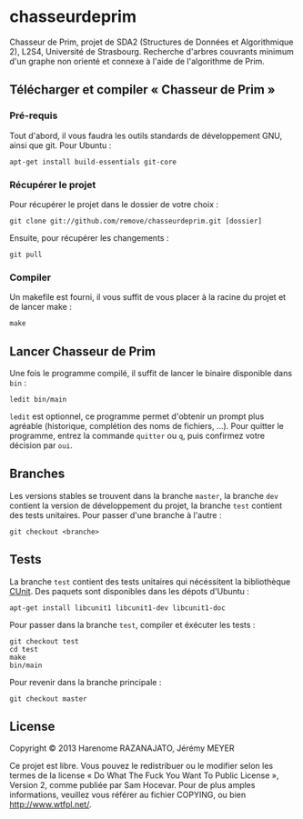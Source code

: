 chasseurdeprim
==============

Chasseur de Prim, projet de SDA2 (Structures de Données et Algorithmique 2), L2S4, Université de Strasbourg.
Recherche d'arbres couvrants minimum d'un graphe non orienté et connexe à l'aide de l'algorithme de Prim.

Télécharger et compiler « Chasseur de Prim »
--------------------------------------------
### Pré-requis ###
Tout d'abord, il vous faudra les outils standards de développement GNU, ainsi que git. Pour Ubuntu :
````
apt-get install build-essentials git-core
````

### Récupérer le projet ###
Pour récupérer le projet dans le dossier de votre choix :
````
git clone git://github.com/remove/chasseurdeprim.git [dossier]
````
Ensuite, pour récupérer les changements :
````
git pull
````

### Compiler ###
Un makefile est fourni, il vous suffit de vous placer à la racine du projet et de lancer make :
````
make
````

Lancer Chasseur de Prim
-----------------------
Une fois le programme compilé, il suffit de lancer le binaire disponible dans ```bin``` :
````
ledit bin/main
````
```ledit``` est optionnel, ce programme permet d'obtenir un prompt plus agréable (historique, complétion des noms de fichiers, ...). Pour quitter le programme, entrez la commande ```quitter``` ou ```q```, puis confirmez votre décision par ```oui```.

Branches
--------
Les versions stables se trouvent dans la branche ````master````, la branche ````dev```` contient la version de développement du projet, la branche ````test```` contient des tests unitaires. Pour passer d'une branche à l'autre :
````
git checkout <branche>
````

Tests
-----
La branche ````test```` contient des tests unitaires qui nécéssitent la bibliothèque [CUnit](http://cunit.sourceforge.net/ "CUnit Testing Framework for C"). Des paquets sont disponibles dans les dépots d'Ubuntu :
````
apt-get install libcunit1 libcunit1-dev libcunit1-doc
````
Pour passer dans la branche ````test````, compiler et éxécuter les tests :
````
git checkout test
cd test
make
bin/main
````
Pour revenir dans la branche principale :
````
git checkout master
````

License
-------
Copyright © 2013 Harenome RAZANAJATO, Jérémy MEYER

Ce projet est libre. Vous pouvez le redistribuer ou le modifier selon les termes de la license « Do What The Fuck You Want To Public License », Version 2, comme publiée par Sam Hocevar. Pour de plus amples informations, veuillez vous référer au fichier COPYING, ou bien http://www.wtfpl.net/.
